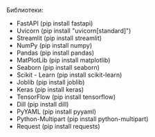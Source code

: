 Библиотеки:

- FastAPI (pip install fastapi)
- Uvicorn (pip install "uvicorn[standard]")
- Streamlit (pip install streamlit)
- NumPy (pip install numpy)
- Pandas (pip install pandas)
- MatPlotLib (pip install matplotlib)
- Seaborn (pip install seaborn)
- Scikit - Learn (pip install scikit-learn)
- Joblib (pip install joblib)
- Keras (pip install keras)
- TensorFlow (pip install tensorflow)
- Dill (pip install dill)
- PyYAML (pip install pyyaml)
- Python-Multipart (pip install python-multipart)
- Request (pip install requests)